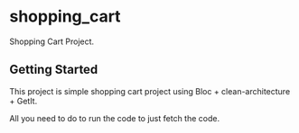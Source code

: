 # shopping_cart

Shopping Cart Project.

## Getting Started

This project is simple shopping cart project using Bloc + clean-architecture + GetIt.

All you need to do to run the code to just fetch the code.
